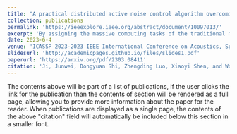 ```yaml
---
title: "A practical distributed active noise control algorithm overcoming communication restrictions"
collection: publications
permalink: 'https://ieeexplore.ieee.org/abstract/document/10097013/'
excerpt: 'By assigning the massive computing tasks of the traditional multichannel active noise control (MCANC) system to several distributed control nodes, distributed multichannel active noise control (DM-CANC) techniques have become effective global noise reduction solutions with low computational costs. However, existing DMCANC algorithms simply complete the distribution of traditional centralized algorithms by combining neighbour nodes’ information but rarely consider the degraded control performance and system stability of distributed units caused by delays and interruptions in communication. Hence, this paper develops a novel DMCANC algorithm that utilizes the compensation filters and neighbour nodes’ information to counterbalance the cross-talk effect between channels while maintaining independent weight updating. Since the neighbours’ information required barely affects the local control filter...'
date: 2023-6-4
venue: 'ICASSP 2023-2023 IEEE International Conference on Acoustics, Speech and Signal Processing (ICASSP)'
slidesurl: 'http://academicpages.github.io/files/slides1.pdf'
paperurl: 'https://arxiv.org/pdf/2303.08411'
citation: 'Ji, Junwei, Dongyuan Shi, Zhengding Luo, Xiaoyi Shen, and Woon-Seng Gan. "A practical distributed active noise control algorithm overcoming communication restrictions." In ICASSP 2023-2023 IEEE International Conference on Acoustics, Speech and Signal Processing (ICASSP), pp. 1-5. IEEE, 2023.'
---
```


The contents above will be part of a list of publications, if the user clicks the link for the publication than the contents of section will be rendered as a full page, allowing you to provide more information about the paper for the reader. When publications are displayed as a single page, the contents of the above "citation" field will automatically be included below this section in a smaller font.